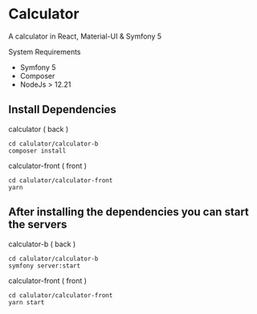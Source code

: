 # Calculator
A calculator in React, Material-UI &amp; Symfony 5

System Requirements
- Symfony 5
- Composer
- NodeJs > 12.21

## Install Dependencies

calculator ( back )

```
cd calulator/calculator-b
composer install
```

calculator-front ( front )

```
cd calulator/calculator-front
yarn
```

## After installing the dependencies you can start the servers

calculator-b ( back )

```
cd calulator/calculator-b
symfony server:start
```

calculator-front ( front )

```
cd calulator/calculator-front
yarn start
```